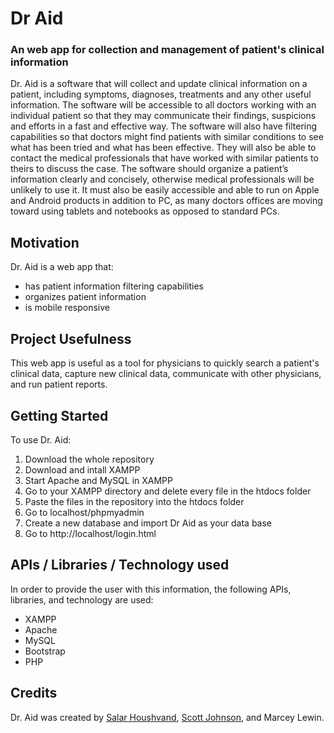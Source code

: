 # Dr Aid
### An web app for collection and management of patient's clinical information

Dr. Aid is a software that will collect and update clinical information on a patient, including symptoms, diagnoses, treatments and any other useful information.  The software will be accessible to all doctors working with an individual patient so that they may communicate their findings, suspicions and efforts in a fast and effective way.  The software will also have filtering capabilities so that doctors might find patients with similar conditions to see what has been tried and what has been effective.  They will also be able to contact the medical professionals that have worked with similar patients to theirs to discuss the case.  The software should organize a patient’s information clearly and concisely, otherwise medical professionals will be unlikely to use it.  It must also be easily accessible and able to run on Apple and Android products in addition to PC, as many doctors offices are moving toward using tablets and notebooks as opposed to standard PCs. 

## Motivation
Dr. Aid is a web app that:
* has patient information filtering capabilities
* organizes patient information
* is mobile responsive 

## Project Usefulness
This web app is useful as a tool for physicians to quickly search a patient's clinical data, capture new clinical data, communicate with other physicians, and run patient reports.

## Getting Started
To use Dr. Aid:

1.  Download the whole repository
2.  Download and intall XAMPP
3.  Start Apache and MySQL in XAMPP
4.  Go to your XAMPP directory and delete every file in the htdocs folder
5.  Paste the files in the repository into the htdocs folder
6.  Go to localhost/phpmyadmin 
7.  Create a new database and import Dr Aid as your data base
8.  Go to http://localhost/login.html 


## APIs / Libraries / Technology used
In order to provide the user with this information, the following APIs, libraries, and technology are used:

* XAMPP
* Apache
* MySQL
* Bootstrap
* PHP

## Credits
Dr. Aid was created by <a href="https://github.com/SalarHoushvand">Salar Houshvand</a>, <a href="https://github.com/rscottjohnson">Scott Johnson</a>, and Marcey Lewin.